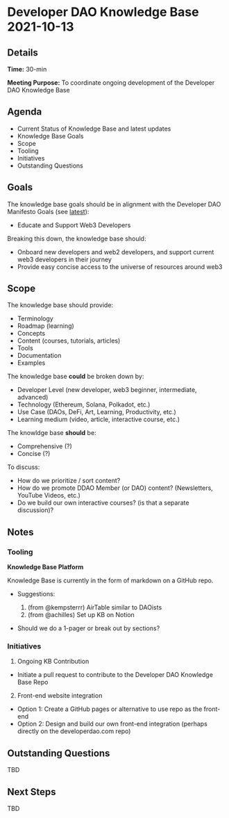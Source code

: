 # Developer DAO Knowledge Base 2021-10-13

## Details
<strong>Time:</strong> 30-min

<strong>Meeting Purpose:</strong> To coordinate ongoing development of the Developer DAO Knowledge Base

## Agenda
- Current Status of Knowledge Base and latest updates
- Knowledge Base Goals
- Scope
- Tooling
- Initiatives
- Outstanding Questions

## Goals
The knowledge base goals should be in alignment with the Developer DAO Manifesto Goals (see [latest](https://github.com/Developer-DAO/community/blob/278f31196a029ae8dc7c9c55fbad6723cf8f7db2/dao-canvas-template.md#describe-the-daos-goals-as-explicitly-as-possible)):
- Educate and Support Web3 Developers

Breaking this down, the knowledge base should:
- Onboard new developers and web2 developers, and support current web3 developers in their journey
- Provide easy concise access to the universe of resources around web3

## Scope
The knowledge base should provide:
- Terminology
- Roadmap (learning)
- Concepts
- Content (courses, tutorials, articles)
- Tools
- Documentation
- Examples

The knowledge base **could** be broken down by:
- Developer Level (new developer, web3 beginner, intermediate, advanced)
- Technology (Ethereum, Solana, Polkadot, etc.)
- Use Case (DAOs, DeFi, Art, Learning, Productivity, etc.)
- Learning medium (video, article, interactive course, etc.)

The knowldge base **should** be:
- Comprehensive (?)
- Concise (?)

To discuss:
- How do we prioritize / sort content?
- How do we promote DDAO Member (or DAO) content? (Newsletters, YouTube Videos, etc.)
- Do we build our own interactive courses? (is that a separate discussion)?

## Notes

### Tooling
**Knowledge Base Platform**

Knowledge Base is currently in the form of markdown on a GitHub repo.
- Suggestions:
  1. (from @kempsterrr) AirTable similar to DAOists
  2. (from @achilles) Set up KB on Notion

- Should we do a 1-pager or break out by sections?

### Initiatives
1. Ongoing KB Contribution
- Initiate a pull request to contribute to the Developer DAO Knowledge Base Repo

2. Front-end website integration
- Option 1: Create a GitHub pages or alternative to use repo as the front-end
- Option 2: Design and build our own front-end integration (perhaps directly on the developerdao.com repo)

## Outstanding Questions
TBD

## Next Steps
TBD